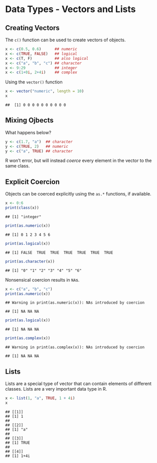 Data Types - Vectors and Lists
================

## Creating Vectors

The `c()` function can be used to create vectors of objects.

``` r
x <- c(0.5, 0.6)      ## numeric
x <- c(TRUE, FALSE)   ## logical
x <- c(T, F)          ## also logical
x <- c("a", "b", "c") ## character
x <- 9:29             ## integer
x <- c(1+0i, 2+4i)    ## complex
```

Using the `vector()` function

``` r
x <- vector("numeric", length = 10)
x
```

    ##  [1] 0 0 0 0 0 0 0 0 0 0

## Mixing Ojbects

What happens below?

``` r
y <- c(1.7, "a")  ## character
y <- c(TRUE, 2)   ## numeric
y <- c("a", TRUE) ## character
```

R won’t error, but will instead *coerce* every element in the vector to
the same class.

## Explicit Coercion

Objects can be coerced explicitly using the `as.*` functions, if
available.

``` r
x <- 0:6
print(class(x))
```

    ## [1] "integer"

``` r
print(as.numeric(x))
```

    ## [1] 0 1 2 3 4 5 6

``` r
print(as.logical(x))
```

    ## [1] FALSE  TRUE  TRUE  TRUE  TRUE  TRUE  TRUE

``` r
print(as.character(x))
```

    ## [1] "0" "1" "2" "3" "4" "5" "6"

Nonsensical coercion results in `NA`s.

``` r
x <- c("a", "b", "c")
print(as.numeric(x))
```

    ## Warning in print(as.numeric(x)): NAs introduced by coercion

    ## [1] NA NA NA

``` r
print(as.logical(x))
```

    ## [1] NA NA NA

``` r
print(as.complex(x))
```

    ## Warning in print(as.complex(x)): NAs introduced by coercion

    ## [1] NA NA NA

## Lists

Lists are a special type of vector that can contain elements of
different classes. Lists are a very important data type in R.

``` r
x <- list(1, "a", TRUE, 1 + 4i)
x
```

    ## [[1]]
    ## [1] 1
    ## 
    ## [[2]]
    ## [1] "a"
    ## 
    ## [[3]]
    ## [1] TRUE
    ## 
    ## [[4]]
    ## [1] 1+4i
